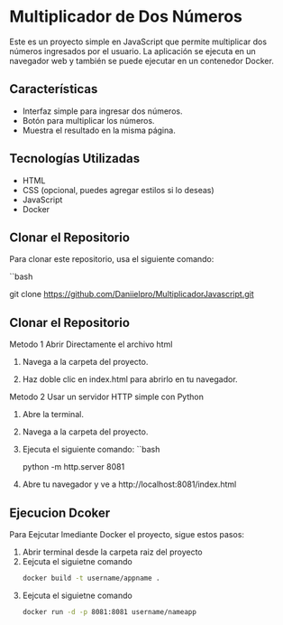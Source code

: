 # Multiplicador de Dos Números

Este es un proyecto simple en JavaScript que permite multiplicar dos números ingresados por el usuario. La aplicación se ejecuta en un navegador web y también se puede ejecutar en un contenedor Docker.


## Características

- Interfaz simple para ingresar dos números.
- Botón para multiplicar los números.
- Muestra el resultado en la misma página.

## Tecnologías Utilizadas

- HTML
- CSS (opcional, puedes agregar estilos si lo deseas)
- JavaScript
- Docker

## Clonar el Repositorio

Para clonar este repositorio, usa el siguiente comando:

``bash

git clone https://github.com/Daniielpro/MultiplicadorJavascript.git

## Clonar el Repositorio

Metodo 1 Abrir Directamente el archivo html

1. Navega a la carpeta del proyecto.

2. Haz doble clic en index.html para abrirlo en tu navegador.

Metodo 2 Usar un servidor HTTP simple con Python

1. Abre la terminal.

2. Navega a la carpeta del proyecto.

3. Ejecuta el siguiente comando:
``bash

   python -m http.server 8081

4. Abre tu navegador y ve a http://localhost:8081/index.html

## Ejecucion Dcoker
Para Eejcutar lmediante Docker el proyecto, sigue estos pasos:

1. Abrir terminal desde la carpeta raiz del proyecto
2. Eejcuta el siguietne comando
   ```bash
   docker build -t username/appname .
3. Eejcuta el siguietne comando
   ```bash
   docker run -d -p 8081:8081 username/nameapp
